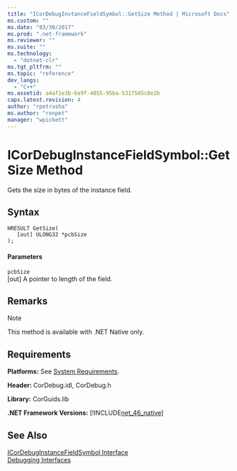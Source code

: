 ```yaml
---
title: "ICorDebugInstanceFieldSymbol::GetSize Method | Microsoft Docs"
ms.custom: ""
ms.date: "03/30/2017"
ms.prod: ".net-framework"
ms.reviewer: ""
ms.suite: ""
ms.technology: 
  - "dotnet-clr"
ms.tgt_pltfrm: ""
ms.topic: "reference"
dev_langs: 
  - "C++"
ms.assetid: a4af1e3b-6a9f-4855-95ba-5317565c8e2b
caps.latest.revision: 4
author: "rpetrusha"
ms.author: "ronpet"
manager: "wpickett"
---
```

# ICorDebugInstanceFieldSymbol::GetSize Method
Gets the size in bytes of the instance field.  
  
## Syntax  
  
```  
HRESULT GetSize(  
   [out] ULONG32 *pcbSize  
);  
```  
  
#### Parameters  
 `pcbSize`  
 [out] A pointer to length of the field.  
  
## Remarks  
  
> [!NOTE]
>  This method is available with .NET Native only.  
  
## Requirements  
 **Platforms:** See [System Requirements](../../../../docs/framework/get-started/system-requirements.md).  
  
 **Header:** CorDebug.idl, CorDebug.h  
  
 **Library:** CorGuids.lib  
  
 **.NET Framework Versions:** [!INCLUDE[net_46_native](../../../../includes/net-46-native-md.md)]  
  
## See Also  
 [ICorDebugInstanceFieldSymbol Interface](../../../../docs/framework/unmanaged-api/debugging/icordebuginstancefieldsymbol-interface.md)   
 [Debugging Interfaces](../../../../docs/framework/unmanaged-api/debugging/debugging-interfaces.md)
